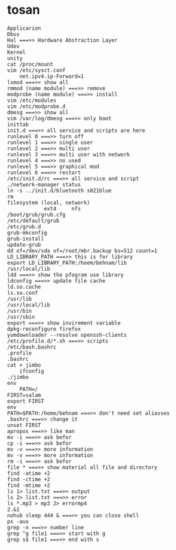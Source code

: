 # tosan
    Applicarion
    Dbus
    Hal ===>> Hardware Abstraction Layer
    Udev
    Kernel
    unity
    cat /proc/mount
    vim /etc/sysct.conf
        net.ipv4.ip-Forward=1
    lsmod ===>> show all
    rmmod (name module) ===>> remove
    modprobe (name module) ===>> install
    vim /etc/modules
    vim /etc/modprobe.d
    dmesg ===>> show all
    vim /var/log/dmesg ===>> only boot
    inittab
    init.d ===>> all service and scripts are here
    runlevel 0 ===>> turn off
    runlevel 1 ===>> single user
    runlevel 2 ===>> multi user
    runlevel 3 ===>> multi user with network
    runlevel 4 ===>> no used
    runlevel 5 ===>> graphical mod
    runlevel 6 ===>> restart
    /etc/init.d/rc ===>> all service and script
    ./network-manager status
    ln -s ../init.d/bluetooth s021blue
    rm
    filesystem (local, network)
                ext4     nfs
    /boot/grub/grub.cfg
    /etc/default/grub
    /etc/grub.d
    grub-mkconfig
    grub-install
    update-grub
    dd of=/dev/sda of=/root/mbr.backup bs=512 count=1
    LD_LIBRARY_PATH ===>> this is for library
    export LD_LIBRARY_PATH:/hoem/behnam/lib
    /usr/local/lib
    ldd ===>> show the pfogram use library
    ldconfig ===>> update file cache
    ld.so.cache
    ls.so.conf
    /usr/lib
    /usr/local/lib
    /usr/bin
    /usr/sbin
    export ===>> show invirement variable
    dpkg-reconfigure firefox
    yumdownloader --resolve openssh-clients
    /etc/profile.d/*.sh ===>> scripts
    /etc/bash.bashrc
    .profile
    .bashrc
    cat > jimbo
        ifconfig
    ./jimbo
    env
        PATH=/
    FIRST=salam
    export FIRST
    env
    PATH=$PATH:/home/behnam ===>> don't need set aliasses
    .bashrc ===>> change it
    unset FIRST
    apropos ===>> like man
    mv -i ===>> ask befor
    cp -i ===>> ask befor
    mv -v ===>> more information
    mv -v ===>> more information
    rm -i ===>> ask befor
    file * ===>> show material all file and directory
    find -atime +2
    find -ctime +2
    find -mtime +2
    ls 1> list.txt ===>> output
    ls 2> list.txt ===>> error
    ls *.mp3 > mp3 2> errormp4
    2.&1
    nohub sleep 444 & ===>> you can close shell
    ps -aux
    grep -n ===>> number line
    grep ^g file1 ===>> start with g
    grep s$ file1 ===>> end with s
    
